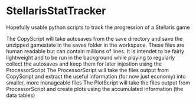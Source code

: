 # StellarisStatTracker
Hopefully usable python scripts to track the progression of a Stellaris game

The CopyScript will take autosaves from the save directory and save the unzipped gamestate in the saves folder in the workspace. These files are human readable but can contain millions of lines. It is intendet to be fairly lightweight and to be run in the background while playing to regularly collect the autosaves and keep them for later injestion using the ProcessorScript
The ProcessorScript will take the files output from CopyScript and extract the useful information (for now just economy) into smaller, more manageable files
The PlotScript will take the files output from ProcessorScript and create plots using the accumulated information (the data tables)

